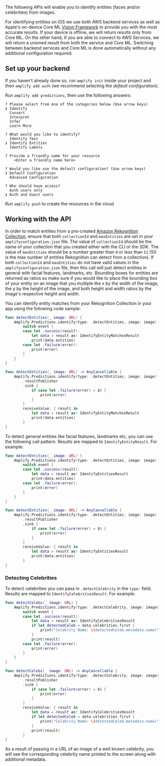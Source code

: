 The following APIs will enable you to identify entities (faces and/or celebrities) from images.

For identifying entities on iOS we use both AWS backend services as well as Apple's on-device Core ML [Vision Framework](https://developer.apple.com/documentation/vision) to provide you with the most accurate results. If your device is offline, we will return results only from Core ML. On the other hand, if you are able to connect to AWS Services, we will return a unioned result from both the service and Core ML. Switching between backend services and Core ML is done automatically without any additional configuration required.

## Set up your backend

If you haven't already done so, run `amplify init` inside your project and then `amplify add auth` (we recommend selecting the *default configuration*).

Run `amplify add predictions`, then use the following answers:

```console
? Please select from one of the categories below (Use arrow keys)
❯ Identify
  Convert
  Interpret
  Infer
  Learn More

? What would you like to identify?
  Identify Text
❯ Identify Entities
  Identify Labels

? Provide a friendly name for your resource
    <Enter a friendly name here>

? Would you like use the default configuration? (Use arrow keys)
❯ Default Configuration
  Advanced Configuration

? Who should have access?
  Auth users only
❯ Auth and Guest users
```

Run `amplify push` to create the resources in the cloud


## Working with the API

In order to match entities from a pre-created [Amazon Rekognition Collection](https://docs.aws.amazon.com/rekognition/latest/dg/collections.html), ensure that both `collectionId` and `maxEntities` are set in your `amplifyconfiguration.json` file. The value of `collectionId` should be the name of your collection that you created either with the CLI or the SDK. The value of `maxEntities` should be a number greater than `0` or less than `51` (50 is the max number of entities Rekognition can detect from a collection). If both `collectionId` and `maxEntities` do not have valid values in the `amplifyconfiguration.json` file, then this call will just detect entities in general with facial features, landmarks, etc. Bounding boxes for entities are returned as ratios so make sure if you would like to place the bounding box of your entity on an image that you multiple the x by the width of the image, the y by the height of the image, and both height and width ratios by the image's respective height and width.

You can identify entity matches from your Rekognition Collection in your app using the following code sample:

<amplify-block-switcher>

<amplify-block name="Listener (iOS 11+)">

```swift
func detectEntities(_ image: URL) {
    Amplify.Predictions.identify(type: .detectEntities, image: image) { event in
        switch event {
        case let .success(result):
            let data = result as! IdentifyEntityMatchesResult
            print(data.entities)
        case let .failure(error):
            print(error)
        }
    }
}
```

</amplify-block>

<amplify-block name="Combine (iOS 13+)">

```swift
func detectEntities(_ image: URL) -> AnyCancellable {
    Amplify.Predictions.identify(type: .detectEntities, image: image)
        .resultPublisher
        .sink {
            if case let .failure(error) = $0 {
                print(error)
            }
        }
        receiveValue: { result in
            let data = result as! IdentifyEntityMatchesResult
            print(data.entities)
        }
}
```

</amplify-block>

</amplify-block-switcher>

To detect general entities like facial features, landmarks etc, you can use the following call pattern. Results are mapped to `IdentifyEntityResult`. For example:

<amplify-block-switcher>

<amplify-block name="Listener (iOS 11+)">

```swift
func detectEntities(_ image: URL) {
    Amplify.Predictions.identify(type: .detectEntities, image: image) { event in
        switch event {
        case let .success(result):
            let data = result as! IdentifyEntitiesResult
            print(data.entities)
        case let .failure(error):
            print(error)
        }
    }
}
```

</amplify-block>

<amplify-block name="Combine (iOS 13+)">

```swift
func detectEntities(_ image: URL) -> AnyCancellable {
    Amplify.Predictions.identify(type: .detectEntities, image: image)
        .resultPublisher
        .sink {
            if case let .failure(error) = $0 {
                print(error)
            }
        }
        receiveValue: { result in
            let data = result as! IdentifyEntitiesResult
            print(data.entities)
        }
}
```

</amplify-block>

</amplify-block-switcher>

### Detecting Celebrities

To detect celebrities you can pass in `.detectCelebrity` in the `type:` field. Results are mapped to `IdentifyCelebritiesResult`. For example:

<amplify-block-switcher>

<amplify-block name="Listener (iOS 11+)">

```swift
func detectCelebs(_ image: URL) {
    Amplify.Predictions.identify(type: .detectCelebrity, image: image) { event in
        switch event {
        case let .success(result):
            let data = result as! IdentifyCelebritiesResult
            if let detectedCeleb = data.celebrities.first {
                print("Celebrity Name: \(detectedCeleb.metadata.name)")
            }
            print(result)
        case let .failure(error):
            print(error)
        }
    }
}
```

</amplify-block>

<amplify-block name="Combine (iOS 13+)">

```swift
func detectCelebs(_ image: URL) -> AnyCancellable {
    Amplify.Predictions.identify(type: .detectCelebrity, image: image)
        .resultPublisher
        .sink {
            if case let .failure(error) = $0 {
                print(error)
            }
        }
        receiveValue: { result in
            let data = result as! IdentifyCelebritiesResult
            if let detectedCeleb = data.celebrities.first {
                print("Celebrity Name: \(detectedCeleb.metadata.name)")
            }
            print(result)
        }
}
```

</amplify-block>

</amplify-block-switcher>

As a result of passing in a URL of an image of a well known celebrity, you will see the corresponding celebrity name printed to the screen along with additional metadata.
